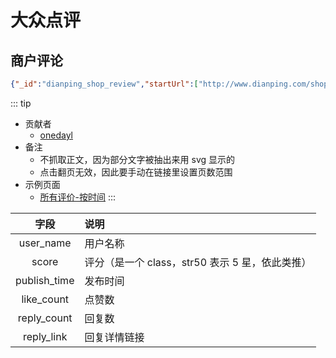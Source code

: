 # 大众点评
## 商户评论
```json
{"_id":"dianping_shop_review","startUrl":["http://www.dianping.com/shop/G5D5zTeSlgDNIanR/review_all/p[1-5]?queryType=sortType&&queryVal=latest"],"selectors":[{"id":"review","parentSelectors":["_root"],"type":"SelectorElementScroll","selector":"div.main-review","multiple":true,"delay":2000},{"id":"user_name","parentSelectors":["review"],"type":"SelectorText","selector":"a.name","multiple":false,"delay":0,"regex":""},{"id":"score","parentSelectors":["review"],"type":"SelectorElementAttribute","selector":"span.sml-rank-stars","multiple":false,"delay":0,"extractAttribute":"class"},{"id":"publish_time","parentSelectors":["review"],"type":"SelectorText","selector":"span.time","multiple":false,"delay":0,"regex":"\\d{4}-\\d{2}-\\d{2}"},{"id":"like_count","parentSelectors":["review"],"type":"SelectorText","selector":"em:nth-of-type(1)","multiple":false,"delay":0,"regex":"\\d+"},{"id":"reply_count","parentSelectors":["review"],"type":"SelectorText","selector":"em:nth-of-type(2)","multiple":false,"delay":0,"regex":"\\d+"},{"id":"reply_link","parentSelectors":["review"],"type":"SelectorElementAttribute","selector":"a.reply","multiple":false,"delay":0,"extractAttribute":"href"}]}
```

::: tip
- 贡献者
    - [onedayl](https://github.com/onedayl)
- 备注
    - 不抓取正文，因为部分文字被抽出来用 svg 显示的
    - 点击翻页无效，因此要手动在链接里设置页数范围
- 示例页面
    - [所有评价-按时间](http://www.dianping.com/shop/G5D5zTeSlgDNIanR/review_all?queryType=sortType&&queryVal=latest)
:::

|字段|说明|
|:-:|:-|
|user_name|用户名称|
|score|评分（是一个 class，str50 表示 5 星，依此类推）|
|publish_time|发布时间|
|like_count|点赞数|
|reply_count|回复数|
|reply_link|回复详情链接|